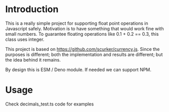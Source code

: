 # Introduction

This is a really simple project for supporting float point operations in
Javascript safely. Motivation is to have something that would work fine with
small numbers. To guarantee floating operations like 0.1 + 0.2 == 0.3, this
class uses integer.

This project is based on https://github.com/scurker/currency.js. Since the
purposes is different; both the implementation and results are different; but
the idea behind it remains.

By design this is ESM / Deno module. If needed we can support NPM.

# Usage

Check decimals_test.ts code for examples
